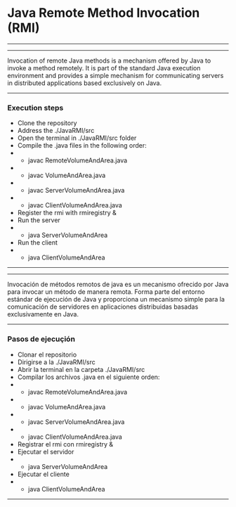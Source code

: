 # Java Remote Method Invocation (RMI)
*** 
***
Invocation of remote Java methods is a mechanism offered by Java to invoke a method remotely. It is part of the standard Java execution environment and provides a simple mechanism for communicating servers in distributed applications based exclusively on Java.
***
### Execution steps
* Clone the repository
* Address the ./JavaRMI/src
* Open the terminal in ./JavaRMI/src folder
* Compile the .java files in the following order:
* * javac RemoteVolumeAndArea.java
* * javac VolumeAndArea.java
* * javac ServerVolumeAndArea.java
* * javac ClientVolumeAndArea.java
* Register the rmi with rmiregistry &
* Run the server
* * java ServerVolumeAndArea
* Run the client
* * java ClientVolumeAndArea
***
***
Invocación de métodos remotos de java es un mecanismo ofrecido por Java para invocar un método de manera remota. Forma parte del entorno estándar de ejecución de Java y proporciona un mecanismo simple para la comunicación de servidores en aplicaciones distribuidas basadas exclusivamente en Java.  
*** 
### Pasos de ejecuçión
* Clonar el repositorio
* Dirigirse a la ./JavaRMI/src
* Abrir la terminal en la carpeta ./JavaRMI/src
* Compilar los archivos .java en el siguiente orden:
* * javac RemoteVolumeAndArea.java
* * javac VolumeAndArea.java
* * javac ServerVolumeAndArea.java
* * javac ClientVolumeAndArea.java
* Registrar el rmi con rmiregistry &
* Ejecutar el servidor 
* * java ServerVolumeAndArea
* Ejecutar el cliente 
* * java ClientVolumeAndArea
***